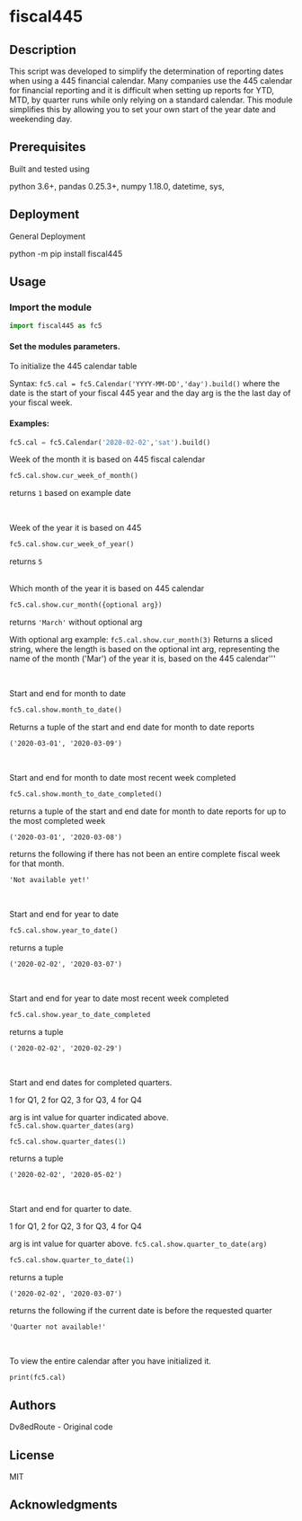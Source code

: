 
# fiscal445

## Description

This script was developed to simplify the determination of reporting dates when using a 445 financial calendar. Many companies use the 445 calendar for financial reporting and it is difficult when setting up reports for YTD, MTD, by quarter runs while only relying on a standard calendar. This module simplifies this by allowing you to set your own  start of the year date and weekending day.

## Prerequisites
Built and tested using

python 3.6+, 
pandas 0.25.3+, 
numpy 1.18.0, 
datetime,
sys,

## Deployment
General Deployment


python -m pip install fiscal445



## Usage

### Import the module

```python
import fiscal445 as fc5
```

#### Set the modules parameters.

To initialize the 445 calendar table

Syntax: `fc5.cal = fc5.Calendar('YYYY-MM-DD','day').build()` where the date is the start of your fiscal 445 year and the day arg is the the last day of your fiscal week.

#### Examples:

```python
fc5.cal = fc5.Calendar('2020-02-02','sat').build()
```


Week of the month it is based on 445 fiscal calendar

```python
fc5.cal.show.cur_week_of_month()
```
returns `1` based on example date

<br>

Week of the year it is based on 445

```python
fc5.cal.show.cur_week_of_year()
```
returns `5` 

<br>
Which month of the year it is based on 445 calendar


```python
fc5.cal.show.cur_month({optional arg})
```
returns `'March'` without optional arg

With optional arg example:  `fc5.cal.show.cur_month(3)`
Returns a sliced string, where the length is based on the optional int arg, representing the name of the month ('Mar') of the year it is, based on the 445 calendar'''

<br>

Start and end for month to date


```python
fc5.cal.show.month_to_date()
```
Returns a tuple of the start and end date for month to date reports

`('2020-03-01', '2020-03-09')`

<br>


Start and end for month to date most recent week completed


```python
fc5.cal.show.month_to_date_completed()
```

returns a tuple of the start and end date for month to date reports for up to the most completed week

`('2020-03-01', '2020-03-08')`

returns the following if there has not been an entire complete fiscal week for that month. 

`'Not available yet!'`

<br>

Start and end for year to date


```python
fc5.cal.show.year_to_date()
```

returns a tuple 

`('2020-02-02', '2020-03-07')`

<br>

Start and end for year to date most recent week completed


```python
fc5.cal.show.year_to_date_completed
```

returns a tuple 

`('2020-02-02', '2020-02-29')`

<br>

Start and end dates for completed quarters.

1 for Q1, 2 for Q2, 3 for Q3, 4 for Q4

arg is int value for quarter indicated above. `fc5.cal.show.quarter_dates(arg)`


```python
fc5.cal.show.quarter_dates(1)
```

returns a tuple 

`('2020-02-02', '2020-05-02')`

<br>

Start and end for quarter to date.

1 for Q1, 2 for Q2, 3 for Q3, 4 for Q4

arg is int value for quarter above. `fc5.cal.show.quarter_to_date(arg)`


```python
fc5.cal.show.quarter_to_date(1)
```

returns a tuple 

`('2020-02-02', '2020-03-07')`

returns the following if the current date is before the requested quarter 

`'Quarter not available!'`

<br>

To view the entire calendar after you have initialized it.

`print(fc5.cal)`


## Authors
Dv8edRoute - Original code

## License
MIT

## Acknowledgments


